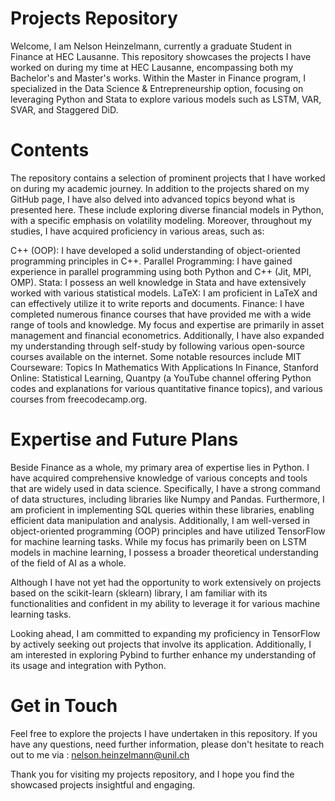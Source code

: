 # Projects Repository
Welcome, I am Nelson Heinzelmann, currently a graduate Student in Finance at HEC Lausanne. This repository showcases the projects I have worked on during my time at HEC Lausanne, encompassing both my Bachelor's and Master's works. Within the Master in Finance program, I specialized in the Data Science & Entrepreneurship option, focusing on leveraging Python and Stata to explore various models such as LSTM, VAR, SVAR, and Staggered DiD.

# Contents
The repository contains a selection of prominent projects that I have worked on during my academic journey. In addition to the projects shared on my GitHub page, I have also delved into advanced topics beyond what is presented here. These include exploring diverse financial models in Python, with a specific emphasis on volatility modeling. Moreover, throughout my studies, I have acquired proficiency in various areas, such as:

C++ (OOP): I have developed a solid understanding of object-oriented programming principles in C++.
Parallel Programming: I have gained experience in parallel programming using both Python and C++ (Jit, MPI, OMP).
Stata: I possess an well knowledge in Stata and have extensively worked with various statistical models.
LaTeX: I am proficient in LaTeX and can effectively utilize it to write reports and documents.
Finance: I have completed numerous finance courses that have provided me with a wide range of tools and knowledge. My focus and expertise are primarily in asset management and financial econometrics. Additionally, I have also expanded my understanding through self-study by following various open-source courses available on the internet. Some notable resources include MIT Courseware: Topics In Mathematics With Applications In Finance, Stanford Online: Statistical Learning, Quantpy (a YouTube channel offering Python codes and explanations for various quantitative finance topics), and various courses from freecodecamp.org.

# Expertise and Future Plans
Beside Finance as a whole, my primary area of expertise lies in Python. I have acquired comprehensive knowledge of various concepts and tools that are widely used in data science. Specifically, I have a strong command of data structures, including libraries like Numpy and Pandas. Furthermore, I am proficient in implementing SQL queries within these libraries, enabling efficient data manipulation and analysis. Additionally, I am well-versed in object-oriented programming (OOP) principles and have utilized TensorFlow for machine learning tasks. While my focus has primarily been on LSTM models in machine learning, I possess a broader theoretical understanding of the field of AI as a whole. 

Although I have not yet had the opportunity to work extensively on projects based on the scikit-learn (sklearn) library, I am familiar with its functionalities and confident in my ability to leverage it for various machine learning tasks.

Looking ahead, I am committed to expanding my proficiency in TensorFlow by actively seeking out projects that involve its application. Additionally, I am interested in exploring Pybind to further enhance my understanding of its usage and integration with Python.

# Get in Touch
Feel free to explore the projects I have undertaken in this repository. If you have any questions, need further information, please don't hesitate to reach out to me via : nelson.heinzelmann@unil.ch

Thank you for visiting my projects repository, and I hope you find the showcased projects insightful and engaging.

